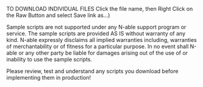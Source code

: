 TO DOWNLOAD INDIVIDUAL FILES Click the file name, then Right Click on the Raw Button and select Save link as...)

Sample scripts are not supported under any N-able support program or service.
The sample scripts are provided AS IS without warranty of any kind.
N-able expressly disclaims all implied warranties including, warranties of merchantability or of fitness for a particular purpose.
In no event shall N-able or any other party be liable for damages arising out of the use of or inability to use the sample scripts.

Please review, test and understand any scripts you download before implementing them in production!
